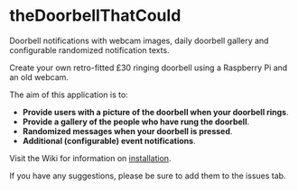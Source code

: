 # theDoorbellThatCould
Doorbell notifications with webcam images, daily doorbell gallery and configurable randomized notification texts.

Create your own retro-fitted £30 ringing doorbell using a Raspberry Pi and an old webcam.

The aim of this application is to:
- **Provide users with a picture of the doorbell when your doorbell rings**.
- **Provide a gallery of the people who have rung the doorbell**.
- **Randomized messages when your doorbell is pressed**.
- **Additional (configurable) event notifications**.

Visit the Wiki for information on [installation](https://github.com/couldbejake/theDoorbellThatCould/wiki/).

If you have any suggestions, please be sure to add them to the issues tab.
